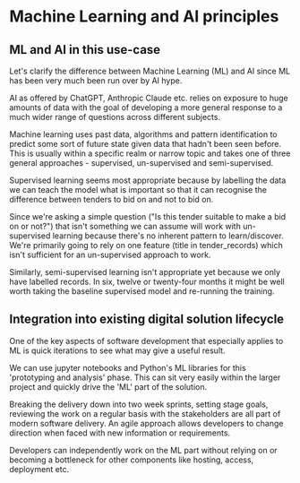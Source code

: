 # Machine Learning and AI principles

## ML and AI in this use-case
Let's clarify the difference between Machine Learning (ML) and AI since ML has been very much been run over by AI hype.

AI as offered by ChatGPT, Anthropic Claude etc. relies on exposure to huge amounts of data with the goal of developing a more general response to a much wider range of questions across different subjects. 

Machine learning uses past data, algorithms and pattern identification to predict some sort of future state given data that hadn't been seen before. This is usually within a specific realm or narrow topic and takes one of three general approaches - supervised, un-supervised and semi-supervised.

Supervised learning seems most appropriate because by labelling the data we can teach the model what is important so that it can recognise the difference between tenders to bid on and not to bid on. 

Since we're asking a simple question ("Is this tender suitable to make a bid on or not?") that isn't something we can assume will work with un-supervised learning because there's no inherent pattern to learn/discover. We're primarily going to rely on one feature (title in tender_records) which isn't sufficient for an un-supervised approach to work. 

Similarly, semi-supervised learning isn't appropriate yet because we only have labelled records. In six, twelve or twenty-four months it might be well worth taking the baseline supervised model and re-running the training.

## Integration into existing digital solution lifecycle

One of the key aspects of software development that especially applies to ML is quick iterations to see what may give a useful result. 

We can use jupyter notebooks and Python's ML libraries for this 'prototyping and analysis' phase. This can sit very easily within the larger project and quickly drive the 'ML' part of the solution.

Breaking the delivery down into two week sprints, setting stage goals, reviewing the work on a regular basis with the stakeholders are all part of modern software delivery. An agile approach allows developers to change direction when faced with new information or requirements.

Developers can independently work on the ML part without relying on or becoming a bottleneck for other components like hosting, access, deployment etc.
